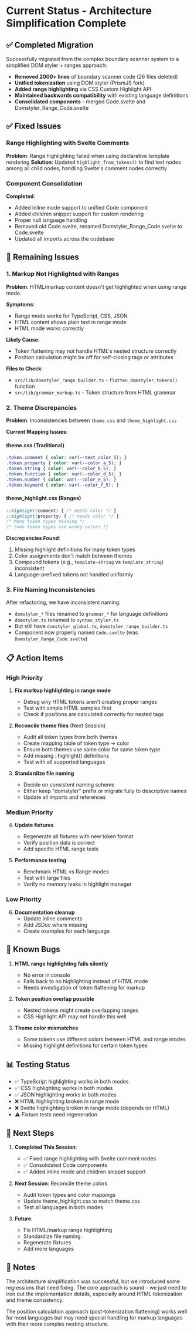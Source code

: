 # Current Status - Architecture Simplification Complete

## ✅ Completed Migration

Successfully migrated from the complex boundary scanner system to a simplified DOM styler + ranges approach:

- **Removed 2000+ lines** of boundary scanner code (26 files deleted)
- **Unified tokenization** using DOM styler (PrismJS fork)
- **Added range highlighting** via CSS Custom Highlight API
- **Maintained backwards compatibility** with existing language definitions
- **Consolidated components** - merged Code.svelte and Domstyler_Range_Code.svelte

## ✅ Fixed Issues

### Range Highlighting with Svelte Comments
**Problem**: Range highlighting failed when using declarative template rendering
**Solution**: Updated `highlight_from_tokens()` to find text nodes among all child nodes, handling Svelte's comment nodes correctly

### Component Consolidation
**Completed**:
- Added inline mode support to unified Code component
- Added children snippet support for custom rendering
- Proper null language handling
- Removed old Code.svelte, renamed Domstyler_Range_Code.svelte to Code.svelte
- Updated all imports across the codebase

## 🔧 Remaining Issues

### 1. Markup Not Highlighted with Ranges

**Problem**: HTML/markup content doesn't get highlighted when using range mode.

**Symptoms**:
- Range mode works for TypeScript, CSS, JSON
- HTML content shows plain text in range mode
- HTML mode works correctly

**Likely Cause**:
- Token flattening may not handle HTML's nested structure correctly
- Position calculation might be off for self-closing tags or attributes

**Files to Check**:
- `src/lib/domstyler_range_builder.ts` - `flatten_domstyler_tokens()` function
- `src/lib/grammar_markup.ts` - Token structure from HTML grammar

### 2. Theme Discrepancies

**Problem**: Inconsistencies between `theme.css` and `theme_highlight.css`

**Current Mapping Issues**:

#### theme.css (Traditional)
```css
.token.comment { color: var(--text_color_5); }
.token.property { color: var(--color_a_5); }
.token.string { color: var(--color_b_5); }
.token.function { color: var(--color_d_5); }
.token.number { color: var(--color_e_5); }
.token.keyword { color: var(--color_f_5); }
```

#### theme_highlight.css (Ranges)
```css
::highlight(comment) { /* needs color */ }
::highlight(property) { /* needs color */ }
/* Many token types missing */
/* Some token types use wrong colors */
```

**Discrepancies Found**:
1. Missing highlight definitions for many token types
2. Color assignments don't match between themes
3. Compound tokens (e.g., `template-string` vs `template_string`) inconsistent
4. Language-prefixed tokens not handled uniformly

### 3. File Naming Inconsistencies

After refactoring, we have inconsistent naming:
- `domstyler_*` files renamed to `grammar_*` for language definitions
- `domstyler.ts` renamed to `syntax_styler.ts`
- But still have `domstyler_global.ts`, `domstyler_range_builder.ts`
- Component now properly named `Code.svelte` (was `Domstyler_Range_Code.svelte`)

## 📋 Action Items

### High Priority

1. **Fix markup highlighting in range mode**
   - Debug why HTML tokens aren't creating proper ranges
   - Test with simple HTML samples first
   - Check if positions are calculated correctly for nested tags

2. **Reconcile theme files** (Next Session)
   - Audit all token types from both themes
   - Create mapping table of token type → color
   - Ensure both themes use same color for same token type
   - Add missing ::highlight() definitions
   - Test with all supported languages

3. **Standardize file naming**
   - Decide on consistent naming scheme
   - Either keep "domstyler" prefix or migrate fully to descriptive names
   - Update all imports and references

### Medium Priority

4. **Update fixtures**
   - Regenerate all fixtures with new token format
   - Verify position data is correct
   - Add specific HTML range tests

5. **Performance testing**
   - Benchmark HTML vs Range modes
   - Test with large files
   - Verify no memory leaks in highlight manager

### Low Priority

6. **Documentation cleanup**
   - Update inline comments
   - Add JSDoc where missing
   - Create examples for each language

## 🐛 Known Bugs

1. **HTML range highlighting fails silently**
   - No error in console
   - Falls back to no highlighting instead of HTML mode
   - Needs investigation of token flattening for markup

2. **Token position overlap possible**
   - Nested tokens might create overlapping ranges
   - CSS Highlight API may not handle this well

3. **Theme color mismatches**
   - Some tokens use different colors between HTML and range modes
   - Missing highlight definitions for certain token types

## 📊 Testing Status

- ✅ TypeScript highlighting works in both modes
- ✅ CSS highlighting works in both modes
- ✅ JSON highlighting works in both modes
- ❌ HTML highlighting broken in range mode
- ❌ Svelte highlighting broken in range mode (depends on HTML)
- ⚠️ Fixture tests need regeneration

## 🎯 Next Steps

1. **Completed This Session**:
   - ✅ Fixed range highlighting with Svelte comment nodes
   - ✅ Consolidated Code components
   - ✅ Added inline mode and children snippet support

2. **Next Session**: Reconcile theme colors
   - Audit token types and color mappings
   - Update theme_highlight.css to match theme.css
   - Test all languages in both modes

3. **Future**:
   - Fix HTML/markup range highlighting
   - Standardize file naming
   - Regenerate fixtures
   - Add more languages

## 📝 Notes

The architecture simplification was successful, but we introduced some regressions that need fixing. The core approach is sound - we just need to iron out the implementation details, especially around HTML tokenization and theme consistency.

The position calculation approach (post-tokenization flattening) works well for most languages but may need special handling for markup languages with their more complex nesting structure.